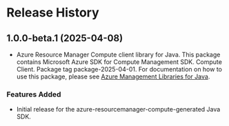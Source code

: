 # Release History

## 1.0.0-beta.1 (2025-04-08)

- Azure Resource Manager Compute client library for Java. This package contains Microsoft Azure SDK for Compute Management SDK. Compute Client. Package tag package-2025-04-01. For documentation on how to use this package, please see [Azure Management Libraries for Java](https://aka.ms/azsdk/java/mgmt).
### Features Added

- Initial release for the azure-resourcemanager-compute-generated Java SDK.
